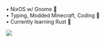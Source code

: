 • NixOS w/ Gnome 🐧<br/>
• Typing, Modded Minecraft, Coding 🤍<br/>
• Currently learning Rust 🦀<br/>

<a href="https://github-readme-stats.vercel.app/api/top-langs/?username=qazerito&theme=dark">
  <img align="left" src="https://github-readme-stats.vercel.app/api/top-langs/?username=qazerito&theme=dark" />
</a>
